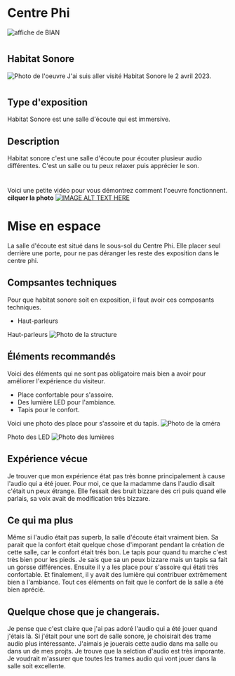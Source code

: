 # Centre Phi
![affiche de BIAN](medias/moi_devant_centre_phi.jpg)
#
## Habitat Sonore
![Photo de l'oeuvre](medias/moi_devant_salle_ecoute.jpg)
J'ai suis aller visité Habitat Sonore le 2 avril 2023.
#
## Type d'exposition
Habitat Sonore est une salle d'écoute qui est immersive.

## Description
Habitat sonore c'est une salle d'écoute pour écouter plusieur audio différentes. C'est un salle ou tu peux relaxer puis apprécier le son.
#

Voici une petite vidéo pour vous démontrez comment l'oeuvre fonctionnent. **cilquer la photo** [![IMAGE ALT TEXT HERE](medias/moi_coucher.jpg)](https://youtu.be/kwGxrPS7Azs)


# Mise en espace
La salle d'écoute est situé dans le sous-sol du Centre Phi. Elle placer seul derrière une porte, pour ne pas déranger les reste des exposition dans le centre phi.

## Compsantes techniques
Pour que habitat sonore soit en exposition, il faut avoir ces composants techniques.
* Haut-parleurs

Haut-parleurs
![Photo de la structure](medias/speaker.jpg)

## Éléments recommandés
Voici des éléments qui ne sont pas obligatoire mais bien a avoir pour améliorer l'expérience du visiteur.
* Place confortable pour s'assoire.
* Des lumière LED pour l'ambiance.
* Tapis pour le confort.

Voici une photo des place pour s'assoire et du tapis.
![Photo de la cméra](medias/salle_interieur.jpg)

Photo des LED
![Photo des lumières](medias/lumiere.jpg)

## Expérience vécue
Je trouver que mon expérience état pas très bonne principalement à cause l'audio qui a été jouer. Pour moi, ce que la madamme dans l'audio disait c'était un peux étrange. Elle fessait des bruit bizzare des cri puis quand elle parlais, sa voix avait de modification très bizzare.

## Ce qui ma plus
Même si l'audio était pas superb, la salle d'écoute était vraiment bien. Sa parait que la confort était quelque chose d'imporant pendant la création de cette salle, car le confort était trés bon. Le tapis pour quand tu marche c'est très bien pour les pieds. Je sais que sa un peux bizzare mais un tapis sa fait un gorsse différences. Ensuite il y a les place pour s'assoire qui étati très confortable. Et finalement, il y avait des lumière qui contribuer extrêmement bien a l'ambiance. Tout ces éléments on fait que le confort de la salle a été bien aprécié.

## Quelque chose que je changerais.
Je pense que c'est claire que j'ai pas adoré l'audio qui a été jouer quand j'étais là. Si j'était pour une sort de salle sonore, je choisirait des trame audio plus intéressante. J'aimais je jouerais cette audio dans ma salle ou dans un de mes projts. Je trouve que la selction d'audio est très imporante. Je voudrait m'assurer que toutes les trames audio qui vont jouer dans la salle soit excellente.
